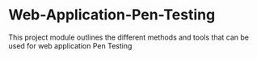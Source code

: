 # Web-Application-Pen-Testing
This project  module outlines the different methods and tools that can be used for web application Pen Testing
